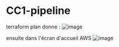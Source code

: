 # CC1-pipeline
terraform plan donne :
![image](https://user-images.githubusercontent.com/61048121/205947469-3e30689b-aa36-4be1-8c0f-dfe222d2ed92.png)

ensuite dans l'écran d'accueil AWS
![image](https://user-images.githubusercontent.com/61048121/205948964-147741fc-afcc-4510-a27d-2f4ec2c28007.png)
